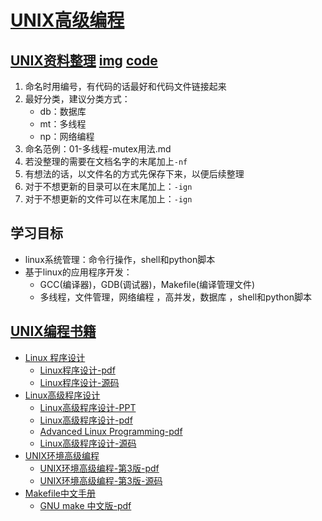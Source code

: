 # [UNIX高级编程](./)   
## [UNIX资料整理](./02-UNIX-study) [img](./02-UNIX-study/img ) [code](./03-UNIX-code)     
1. 命名时用编号，有代码的话最好和代码文件链接起来     
2. 最好分类，建议分类方式：   
	- db：数据库   
	- mt：多线程   
	- np：网络编程  
3. 命名范例：01-多线程-mutex用法.md  
4. 若没整理的需要在文档名字的末尾加上`-nf`  
5. 有想法的话，以文件名的方式先保存下来，以便后续整理   
6. 对于不想更新的目录可以在末尾加上：`-ign`   
7. 对于不想更新的文件可以在末尾加上：`-ign`     

## 学习目标   
- linux系统管理：命令行操作，shell和python脚本    
- 基于linux的应用程序开发：    
	- GCC(编译器)，GDB(调试器)，Makefile(编译管理文件)   
	- 多线程，文件管理，网络编程 ，高并发，数据库 ，shell和python脚本    

## [UNIX编程书籍](./01-UNIX-book)   
- [Linux 程序设计](./01-UNIX-book/01-Linux程序设计)    
	- [Linux程序设计-pdf](./01-UNIX-book/01-Linux程序设计/01-Linux程序设计-big.pdf)   
	- [Linux程序设计-源码](./01-UNIX-book/01-Linux程序设计/02-code/)   
- [Linux高级程序设计](./01-UNIX-book/02-Linux高级程序设计/)   
	- [Linux高级程序设计-PPT](./01-UNIX-book/02-Linux高级程序设计/00-PPT)  
	- [Linux高级程序设计-pdf](./01-UNIX-book/02-Linux高级程序设计/01-Linux高级程序设计-第三版-big.pdf)   
	- [Advanced Linux Programming-pdf](./01-UNIX-book/02-Linux高级程序设计/02-Advanced-Linux-Programming.pdf)   
	- [Linux高级程序设计-源码](./01-UNIX-book/02-Linux高级程序设计/03-code/)    
- [UNIX环境高级编程](./01-UNIX-book/03-Unix环境高级编程/)    
	- [UNIX环境高级编程-第3版-pdf](./01-UNIX-book/03-Unix环境高级编程/01-UNIX环境高级编程-第3版-big.pdf)   
	- [UNIX环境高级编程-第3版-源码](./01-UNIX-book/03-Unix环境高级编程/02-code)   
- [Makefile中文手册](./01-UNIX-book/04-Makefile中文手册/)   
	- [GNU make 中文版-pdf](./01-UNIX-book/04-Makefile中文手册/01-GNU_make_zh_CN.pdf)   

